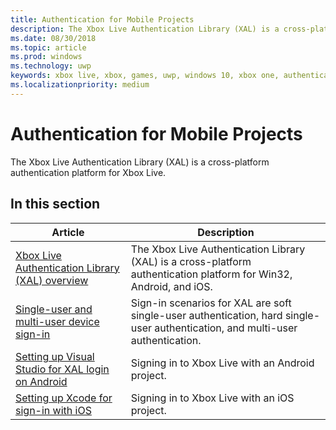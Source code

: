 ```yaml
---
title: Authentication for Mobile Projects
description: The Xbox Live Authentication Library (XAL) is a cross-platform authentication platform for Win32, Android, and iOS.
ms.date: 08/30/2018
ms.topic: article
ms.prod: windows
ms.technology: uwp
keywords: xbox live, xbox, games, uwp, windows 10, xbox one, authentication, sign-in
ms.localizationpriority: medium
---
```


# Authentication for Mobile Projects

The Xbox Live Authentication Library (XAL) is a cross-platform authentication platform for Xbox Live.


## In this section

| Article | Description |
|---------|-------------|
| [Xbox Live Authentication Library (XAL) overview](xal-overview.md) | The Xbox Live Authentication Library (XAL) is a cross-platform authentication platform for Win32, Android, and iOS. |
| [Single-user and multi-user device sign-in](xal-sign-in.md) | Sign-in scenarios for XAL are soft single-user authentication, hard single-user authentication, and multi-user authentication. |
| [Setting up Visual Studio for XAL login on Android](android-xal.md) | Signing in to Xbox Live with an Android project. |
| [Setting up Xcode for sign-in with iOS](iOS-xal.md) | Signing in to Xbox Live with an iOS project. |
